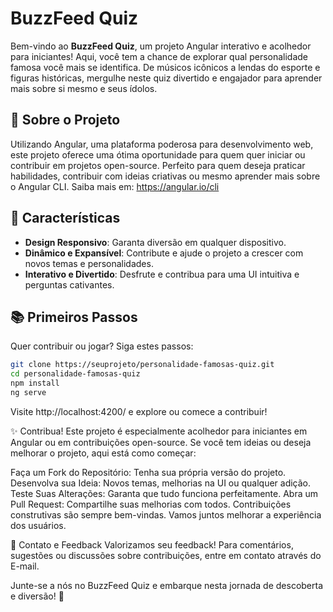 # BuzzFeed Quiz

Bem-vindo ao **BuzzFeed Quiz**, um projeto Angular interativo e acolhedor para iniciantes! Aqui, você tem a chance de explorar qual personalidade famosa você mais se identifica. De músicos icônicos a lendas do esporte e figuras históricas, mergulhe neste quiz divertido e engajador para aprender mais sobre si mesmo e seus ídolos.

## 🌟 Sobre o Projeto

Utilizando Angular, uma plataforma poderosa para desenvolvimento web, este projeto oferece uma ótima oportunidade para quem quer iniciar ou contribuir em projetos open-source. Perfeito para quem deseja praticar habilidades, contribuir com ideias criativas ou mesmo aprender mais sobre o Angular CLI. Saiba mais em: https://angular.io/cli

## 🎨 Características

- **Design Responsivo**: Garanta diversão em qualquer dispositivo.
- **Dinâmico e Expansível**: Contribute e ajude o projeto a crescer com novos temas e personalidades.
- **Interativo e Divertido**: Desfrute e contribua para uma UI intuitiva e perguntas cativantes.

## 📚 Primeiros Passos

Quer contribuir ou jogar? Siga estes passos:

```bash
git clone https://seuprojeto/personalidade-famosas-quiz.git
cd personalidade-famosas-quiz
npm install
ng serve
```

Visite http://localhost:4200/ e explore ou comece a contribuir!

✨ Contribua!
Este projeto é especialmente acolhedor para iniciantes em Angular ou em contribuições open-source. Se você tem ideias ou deseja melhorar o projeto, aqui está como começar:

Faça um Fork do Repositório: Tenha sua própria versão do projeto.
Desenvolva sua Ideia: Novos temas, melhorias na UI ou qualquer adição.
Teste Suas Alterações: Garanta que tudo funciona perfeitamente.
Abra um Pull Request: Compartilhe suas melhorias com todos.
Contribuições construtivas são sempre bem-vindas. Vamos juntos melhorar a experiência dos usuários.

💌 Contato e Feedback
Valorizamos seu feedback! Para comentários, sugestões ou discussões sobre contribuições, entre em contato através do E-mail.

Junte-se a nós no BuzzFeed Quiz e embarque nesta jornada de descoberta e diversão! 🚀